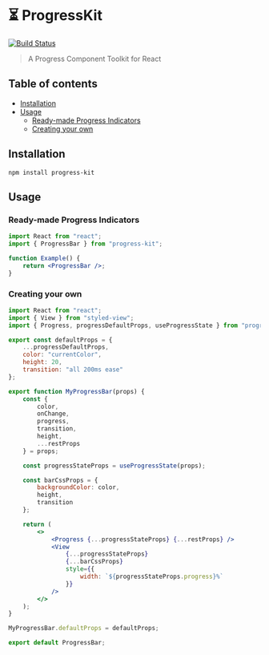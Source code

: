 # ⏳ ProgressKit

[![Build Status](https://travis-ci.org/ItsJonQ/progress-kit.svg?branch=master)](https://travis-ci.org/ItsJonQ/progress-kit)

> A Progress Component Toolkit for React

## Table of contents

<!-- START doctoc generated TOC please keep comment here to allow auto update -->
<!-- DON'T EDIT THIS SECTION, INSTEAD RE-RUN doctoc TO UPDATE -->

-   [Installation](#installation)
-   [Usage](#usage)
    -   [Ready-made Progress Indicators](#ready-made-progress-indicators)
    -   [Creating your own](#creating-your-own)

<!-- END doctoc generated TOC please keep comment here to allow auto update -->

## Installation

```
npm install progress-kit
```

## Usage

### Ready-made Progress Indicators

```jsx
import React from "react";
import { ProgressBar } from "progress-kit";

function Example() {
	return <ProgressBar />;
}
```

### Creating your own

```jsx
import React from "react";
import { View } from "styled-view";
import { Progress, progressDefaultProps, useProgressState } from "progress-kit";

export const defaultProps = {
	...progressDefaultProps,
	color: "currentColor",
	height: 20,
	transition: "all 200ms ease"
};

export function MyProgressBar(props) {
	const {
		color,
		onChange,
		progress,
		transition,
		height,
		...restProps
	} = props;

	const progressStateProps = useProgressState(props);

	const barCssProps = {
		backgroundColor: color,
		height,
		transition
	};

	return (
		<>
			<Progress {...progressStateProps} {...restProps} />
			<View
				{...progressStateProps}
				{...barCssProps}
				style={{
					width: `${progressStateProps.progress}%`
				}}
			/>
		</>
	);
}

MyProgressBar.defaultProps = defaultProps;

export default ProgressBar;
```

